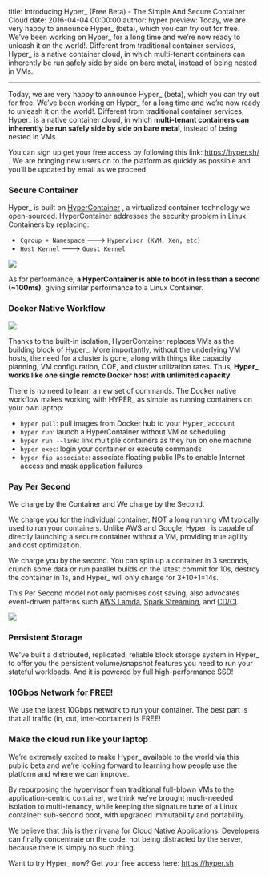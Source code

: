 title: Introducing Hyper_ (Free Beta) - The Simple And Secure Container Cloud
date: 2016-04-04 00:00:00
author: hyper
preview: Today, we are very happy to announce Hyper_ (beta), which you can try out for free. We’ve been working on Hyper_ for a long time and we’re now ready to unleash it on the world!. Different from traditional container services, Hyper_ is a native container cloud, in which multi-tenant containers can inherently be run safely side by side on bare metal, instead of being nested in VMs.

---

Today, we are very happy to announce Hyper_ (beta), which you can try out for free. We’ve been working on Hyper_ for a long time and we’re now ready to unleash it on the world!. Different from traditional container services, Hyper_ is a native container cloud, in which **multi-tenant containers can inherently be run safely side by side on bare metal**, instead of being nested in VMs.

You can sign up get your free access by following this link: https://hyper.sh/ . We are bringing new users on to the platform as quickly as possible and you’ll be updated by email as we proceed.

### Secure Container
Hyper_ is built on [HyperContainer](github.com/hyperhq/hyper) , a virtualized container technology we open-sourced. HyperContainer addresses the security problem in Linux Containers by replacing:

- `Cgroup + Namespace` ---> `Hypervisor (KVM, Xen, etc)`
- `Host Kernel` ---> `Guest Kernel`

![](https://trello-attachments.s3.amazonaws.com/5694785e124f36d746f5c7be/1511x393/b8b5cd31b59af44c0c86349e150438fb/HyperContainer_vs_LinuxContainer.png)

As for performance, **a HyperContainer is able to boot in less than a second (~100ms)**, giving similar performance to a Linux Container.

### Docker Native Workflow

![](https://trello-attachments.s3.amazonaws.com/55545e127c7cbe0ec5b82f2b/879x320/5471e40d4a519c3d31f455bdccc978ca/upload_2_3_2016_at_3_50_31_PM.png)

Thanks to the built-in isolation, HyperContainer replaces VMs as the building block of Hyper_.  More importantly, without the underlying VM hosts, the need for a cluster is gone, along with things like capacity planning, VM configuration, COE, and cluster utilization rates. Thus, **Hyper\_ works like one single remote Docker host with unlimited capacity**.

There is no need to learn a new set of commands. The Docker native workflow makes working with HYPER_ as simple as running containers on your own laptop:

- `hyper pull`: pull images from Docker hub  to your Hyper_ account
- `hyper run`: launch a HyperContainer without VM or scheduling
- `hyper run --link`: link multiple containers as they run on one machine
- `hyper exec`: login your container or execute commands
- `hyper fip associate`: associate floating public IPs to enable Internet access and mask application failures

### Pay Per Second

We charge by the Container and We charge by the Second.

We charge you for the individual container, NOT a long running VM typically used to run your containers. Unlike AWS and Google, Hyper_ is capable of directly launching a secure container without a VM, providing true agility and cost optimization.

We charge you by the second. You can spin up a container in 3 seconds, crunch some data or run parallel builds on the latest commit for 10s, destroy the container in 1s, and Hyper_ will only charge for 3+10+1=14s.

This Per Second model not only promises cost saving, also advocates event-driven patterns such [AWS Lamda](https://aws.amazon.com/lambda), [Spark Streaming](http://spark.apache.org/streaming/), and [CD/CI](https://10second.build/).

![](https://trello-attachments.s3.amazonaws.com/56b19c6e5bb4a89f92d0e71f/903x472/2ccb5880a4286dd6d4c14eb19b3dab99/upload_2_3_2016_at_2_21_34_PM.png)

### Persistent Storage
We've built a distributed, replicated, reliable block storage system in Hyper_ to offer you the persistent volume/snapshot features you need to run your stateful workloads. And it is powered by full high-performance SSD!

### 10Gbps Network for FREE!
We use the latest 10Gbps network to run your container. The best part is that all traffic (in, out, inter-container) is FREE!

### Make the cloud run like your laptop

We’re extremely excited to make Hyper_ available to the world via this public beta and we’re looking forward to learning how people use the platform and where we can improve.

By repurposing the hypervisor from traditional full-blown VMs to the application-centric container, we think we’ve brought much-needed isolation to multi-tenancy, while keeping the signature tune of a Linux container: sub-second boot, with upgraded immutability and portability.

We believe that this is the nirvana for Cloud Native Applications. Developers can finally concentrate on the code, not being distracted by the server, because there is simply no such thing.

Want to try Hyper_ now? Get your free access here: https://hyper.sh
